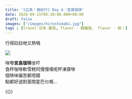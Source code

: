 ```yaml
---
title: '[広島！食紀行] Day 6：宮島珈琲'
date: 2020-09-15T08:30:00.000+08:00
draft: false
images: ["/images/hiroshima6i.jpg"]
tags : [travel-日本-廣島, flavor - 螞蟻族， flavor - 飲！]
---
```


行得攰攰哋又熱喎

![](/images/hiroshima6i.jpg)

咪嚟**宮島珈琲**坐吓  
食杯咖啡軟雪糕同慢慢嘆呢杯凍齋啡  
個啡味偏苦都唔錯  
點都好過對面間星巴乜嘅... 
 
{{<hiroshima>}}
